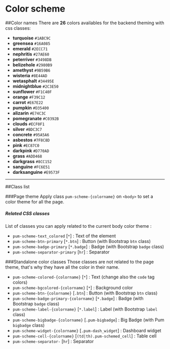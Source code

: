 Color scheme
=====

##Color names
There are **26** colors availables for the backend theming with css classes:

* **turquoise** `#1ABC9C`
* **greensea** `#16A085`
* **emerald** `#2ECC71`
* **nephritis** `#27AE60`
* **peterriver** `#3498DB`
* **belizehole** `#2980B9`
* **amethyst** `#9B59B6`
* **wisteria** `#8E44AD`
* **wetasphalt** `#34495E`
* **midnightblue** `#2C3E50`
* **sunflower** `#F1C40F`
* **orange** `#F39C12`
* **carrot** `#E67E22`
* **pumpkin** `#D35400`
* **alizarin** `#E74C3C`
* **pomegranate** `#C0392B`
* **clouds** `#ECF0F1`
* **silver** `#BDC3C7`
* **concrete** `#95A5A6`
* **asbestos** `#7F8C8D`
* **pink** `#EC87C0`
* **darkpink** `#D770AD`
* **grass** `#ADD468`
* **darkgrass** `#8CC152`
* **sanguine** `#FC6E51`
* **darksanguine** `#E9573F`


-----

##Class list

###Page theme
Apply class `pum-scheme-{colorname}` on `<body>` to set a color theme for all the page.

##### Related CSS classes
List of classes you can apply related to the current body color theme :

* `pum-scheme-text_colored` [`*`] : Text of the element
* `pum-scheme-btn-primary` [`*.btn`] : Button (with Bootstrap `btn` class)
* `pum-scheme-badge-primary` [`*.badge`] : Badge (with Bootstrap `badge` class)
* `pum-scheme-separator-primary` [`hr`] : Separator

###Standalone color classes
Those classes are not related to the page theme, that's why they have all the color in their name.

* `pum-scheme-colored-{colorname}` [`*`] : Text (change also the `code` tag colors)
* `pum-scheme-bgcolored-{colorname}` [`*`] : Background color
* `pum-scheme-btn-{colorname}` [`.btn`] : Button (with Bootstrap `btn` class)
* `pum-scheme-badge-primary-{colorname}` [`*.badge`] : Badge (with Bootstrap `badge` class)
* `pum-scheme-label-{colorname}` [`*.label`] : Label (with Bootstrap `label` class)
* `pum-scheme-bigbadge-{colorname}` [`.pum-bigbadge`] : Big Badge (with Pum `bigbadge` class)
* `pum-scheme-widget-{colorname}` [`.pum-dash_widget`] :  Dashboard widget
* `pum-scheme-cell-{colorname}` [`(td|th).pum-schemed_cell`] : Table cell
* `pum-scheme-separator-` [`hr`] : Separator
